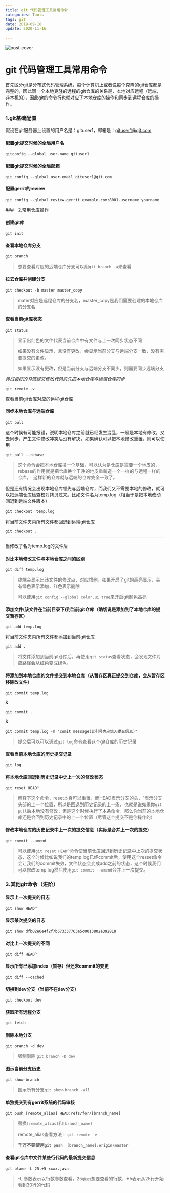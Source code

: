 ```yaml
---
title: git 代码管理工具常用命令
categories: Tools 
tags: git 
date: 2019-09-18
update: 2020-11-16

---
```


![post-cover](https://i.imgur.com/nUYzQ6Y.jpg)

# git 代码管理工具常用命令 #

首先区分git是分布式代码管理系统，每个计算机上或者说每个克隆的git仓库都是完整的，因此同一个本地克隆的远程的git仓库的关系是，本地对应远程（远端，非本机的），因此git的命令行也就对应了本地仓库的操作和同步到远程仓库的操作。

### 1.git基础配置

假设在git服务器上设置的用户名是：gituser1，邮箱是：gituser1@git.com

#### 配置git提交时候的全局用户名

```git
gitconfig --global user.name gituser1
```

#### 配置git提交时候的全局邮箱

```git
git config --global user.email gituser1@git.com
```

#### 配置gerrit的review

```git
git config --global review.gerrit.example.com:8081.username yourname
```



###　2.常用仓库操作

#### 创建git库

```git
git init
```

#### 查看本地仓库分支

```git
git branch
```

> 想要查看对应的远端仓库分支可以用`git branch -a`来查看

#### 拉去仓库并创建分支

```git
git checkout -b master master_copy
```

> mater对应是远程仓库的分支名，master_copy是我们需要创建的本地仓库的分支名

#### 查看当前git库状态

```git
git status
```

> 显示出红色的文件代表当前仓库中有文件与上一次同步状态不同
>
> 如果没有文件显示，且没有更改，会显示当前分支与远端分支一致，没有需要提交的更改。
>
> 如果显示没有更改，但是当前分支与远端分支不同步，则需要同步远端分支

*养成良好的习惯提交修改代码前先把本地仓库与远端仓库同步*

```git
git remote -v
```
查看当前git仓库对应的远程git仓库

#### 同步本地仓库与远端仓库

```git
git pull
```

这个时候有可能报错，说明本地仓库之前就已经发生混乱，一般是本地有修改，又去同步，产生文件修改冲突后没有解决，如果确认可以把本地修改重置，则可以使用

```git
git pull --rebase
```

> 这个命令会把本地仓库换一个基础，可以认为是仓库是需要一个地皮的，rebase的作用就是把仓库换个干净的地皮重新造一个一样的与远程一样的仓库，　这样新的仓库就与远端的仓库完全一致了。

但是还有情况会出现本地仓库领先与远端仓库，而我们又不需要本地的修改，就可以把远端仓库检查校对拷贝过来。比如文件名为temp.log（相当于是把本地改动回退到远端文件版本）

```git
git checkout　temp.log
```
将当前文件夹内所有文件都回退到远端git仓库
```git 
git checkout .
```

---

当修改了名为temp.log的文件后

#### 对比本地修改文件与本地仓库之间的区别

```git
git diff temp.log
```

> 终端会显示出该文件的修改点，对应增删，如果开启了git的高亮显示，会有绿色表示添加，红色表示删除
>
> 可以使用`git config --global color.ui true`来开启git颜色高亮

#### 添加文件(该文件在当前目录下)到当前git仓库（确切说是添加到了本地仓库的提交暂存区）

```git
git add temp.log
```

将当前文件夹内所有文件都添加到当前git仓库

```git
git add .
```

> 将文件添加到当前git仓库后，再使用`git status`查看状态，会发现文件对应路径会从红色变成绿色。

#### 将添加到本地仓库的文件提交到本地仓库（从暂存区真正提交到仓库，会从暂存区移除改文件）

```git
git commit temp.log
```

&

```git
git commit .
```

&

```git
git commit temp.log -m "comit message(此引号内应填入提交信息)"
```

> 提交后可以可以通过`git log`命令查看这个git仓库的历史记录

#### 查看当前本地仓库的历史提交记录

```git
git log
```

#### 将本地仓库回退到历史记录中史上一次的修改状态

```git
git reset HEAD^
```

> 解释下这个命令，reset本身可以重置，而HEAD表示分支的头，^表示分支头部的上一个位置，所以是回退到历史记录的上一条，也就是说如果你`git pull`后本地没有修改，但是这个时候执行了本条命令，那么你当前的本地仓库还是会回到历史记录中的上一个位置（尽管这个提交不是你操作的）

#### 修改本地仓库的历史记录中上一次的提交信息（实际是合并上一次的提交）

```git
git commit --amend
```

> 可以使用`git reset HEAD^`命令使当前仓库回退到历史记录中上次的提交状态，这个时候比如说我们的temp.log已经commit后，使用这个resset命令会让我们的commit失效，文件状态会变成add之前的状态，这个时候我们可以修改temp.log然后使用`git commit --amend`合并上一次提交。



### 3.其他git命令（进阶）

#### 显示上一次提交的日志

```git
git show HEAD^
```

#### 显示某次提交的日志

```git
git show dfb02e6e4f2f7b573337763e5c0013802e392818
```

#### 对比上一次提交的不同

```git
git diff HEAD^
```

#### 显示所有已添加index（暂存）但还未commit的变更

```git
git diff --cached
```

#### 切换到dev分支（当前不在dev分支）

```git
git checkout dev
```

#### 获取所有远程分支

```git
git fetch
```

#### 删除本地分支

```git
git branch -d dev
```

> 强制删除 `git branch -D dev`

#### 图示当前分支历史

````git
git show-branch
````

> 图示所有分支`git show-branch -all`

#### 单独提交到有gerrit系统的代码审核

```git
git push [remote_alias] HEAD:refs/for/[branch_name]
```

> 替换`[remote_alias]`和`[branch_name]`
>
> remote_alias查看方法： `git remote -v`
>
> **千万不要使用`git push  [branch_name]:origin/master`**

#### 查看git仓库中文件某些行代码的最新提交信息

```git
git blame -L 25,+5 xxxx.java
```

>   -L 参数表示以行数参数查看，25表示想要查看的行数，+5表示从25行开始看到30行的代码